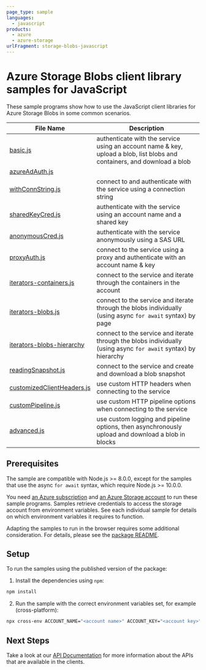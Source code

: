 ```yaml
---
page_type: sample
languages:
  - javascript
products:
  - azure
  - azure-storage
urlFragment: storage-blobs-javascript
---
```


# Azure Storage Blobs client library samples for JavaScript

These sample programs show how to use the JavaScript client libraries for Azure Storage Blobs in some common scenarios.

| **File Name**                                          | **Description**                                                                                                          |
| ------------------------------------------------------ | ------------------------------------------------------------------------------------------------------------------------ |
| [basic.js][basic]                                      | authenticate with the service using an account name & key, upload a blob, list blobs and containers, and download a blob |
| [azureAdAuth.js][azureadauth]                          |                                                                                                                          | connect to and authenticate with the service using an AzureAD account |
| [withConnString.js][withconnstring]                    | connect to and authenticate with the service using a connection string                                                   |
| [sharedKeyCred.js][sharedkeycred]                      | authenticate with the service using an account name and a shared key                                                     |
| [anonymousCred.js][anonymouscred]                      | authenticate with the service anonymously using a SAS URL                                                                |
| [proxyAuth.js][proxyauth]                              | connect to the service using a proxy and authenticate with an account name & key                                         |
| [iterators-containers.js][iterators-containers]        | connect to the service and iterate through the containers in the account                                                 |
| [iterators-blobs.js][iterators-blobs]                  | connect to the service and iterate through the blobs individually (using async `for await` syntax) by page               |
| [iterators-blobs-hierarchy][iterators-blobs-hierarchy] | connect to the service and iterate through the blobs individually (using async `for await` syntax) by hierarchy          |
| [readingSnapshot.js][readingsnapshot]                  | connect to the service and create and download a blob snapshot                                                           |
| [customizedClientHeaders.js][customheaders]            | use custom HTTP headers when connecting to the service                                                                   |
| [customPipeline.js][custompipeline]                    | use custom HTTP pipeline options when connecting to the service                                                          |
| [advanced.js][advanced]                                | use custom logging and pipeline options, then asynchronously upload and download a blob in blocks                        |

## Prerequisites

The sample are compatible with Node.js >= 8.0.0, except for the samples that use the async `for await` syntax, which require Node.js >= 10.0.0.

You need [an Azure subscription][freesub] and [an Azure Storage account][azstorage] to run these sample programs. Samples retrieve credentials to access the storage account from environment variables. See each individual sample for details on which environment variables it requires to function.

Adapting the samples to run in the browser requires some additional consideration. For details, please see the [package README][package].

## Setup

To run the samples using the published version of the package:

1. Install the dependencies using `npm`:

```bash
npm install
```

2. Run the sample with the correct environment variables set, for example (cross-platform):

```bash
npx cross-env ACCOUNT_NAME="<account name>" ACCOUNT_KEY="<account key>" node basic.js
```

## Next Steps

Take a look at our [API Documentation][apiref] for more information about the APIs that are available in the clients.

[azureadauth]: https://github.com/Azure/azure-sdk-for-js/tree/master/sdk/storage/storage-blob/samples/javascript/azureAdAuth.js
[basic]: https://github.com/Azure/azure-sdk-for-js/tree/master/sdk/storage/storage-blob/samples/javascript/basic.js
[proxyauth]: https://github.com/Azure/azure-sdk-for-js/tree/master/sdk/storage/storage-blob/samples/javascript/proxyAuth.js
[withconnstring]: https://github.com/Azure/azure-sdk-for-js/tree/master/sdk/storage/storage-blob/samples/javascript/withConnString.js
[iterators-containers]: https://github.com/Azure/azure-sdk-for-js/tree/master/sdk/storage/storage-blob/samples/javascript/iterators-containers.js
[iterators-blobs]: https://github.com/Azure/azure-sdk-for-js/tree/master/sdk/storage/storage-blob/samples/javascript/iterators-blobs.js
[iterators-blobs-hierarchy]: https://github.com/Azure/azure-sdk-for-js/tree/master/sdk/storage/storage-blob/samples/javascript/iterators-blobs-hierarchy.js
[sharedkeycred]: https://github.com/Azure/azure-sdk-for-js/tree/master/sdk/storage/storage-blob/samples/javascript/sharedKeyCred.js
[anonymouscred]: https://github.com/Azure/azure-sdk-for-js/tree/master/sdk/storage/storage-blob/samples/javascript/anonymousCred.js
[custompipeline]: https://github.com/Azure/azure-sdk-for-js/tree/master/sdk/storage/storage-blob/samples/javascript/customPipeline.js
[customheaders]: https://github.com/Azure/azure-sdk-for-js/tree/master/sdk/storage/storage-blob/samples/javascript/customizedClientHeaders.js
[advanced]: https://github.com/Azure/azure-sdk-for-js/tree/master/sdk/storage/storage-blob/samples/javascript/advanced.js
[readingsnapshot]: https://github.com/Azure/azure-sdk-for-js/tree/master/sdk/storage/storage-blob/samples/javascript/readingSnapshot.js
[apiref]: https://docs.microsoft.com/javascript/api/@azure/storage-file-share
[azstorage]: https://docs.microsoft.com/azure/storage/common/storage-account-overview
[freesub]: https://azure.microsoft.com/free/
[package]: https://github.com/Azure/azure-sdk-for-js/tree/master/sdk/storage/storage-file-share/README.md
